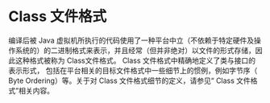 # Class 文件格式

编译后被 Java 虚拟机所执行的代码使用了一种平台中立（不依赖于特定硬件及操作系统的）的二进制格式来表示，并且经常（但并非绝对）以文件的形式存储，因此这种格式被称为 Class文件格式。 Class 文件格式中精确地定义了类与接口的表示形式， 包括在平台相关的目标文件格式中一些细节上的惯例，例如字节序（ Byte Ordering）等。关于对 Class 文件格式细节的定义，请参见“ Class 文件格式”相关内容。







